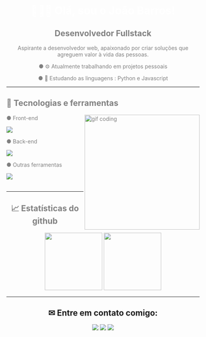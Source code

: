 <div align="center" style="color: grey">
  <h1 style="color: white">👨🏻‍💻 Olá, sou o João Barros!</h1>
  <h2>Desenvolvedor Fullstack</h2>
  <p>
    Aspirante a desenvolvedor web, apaixonado por criar soluções que agreguem
    valor à vida das pessoas.
  </p>
  <p>● ⚙️ Atualmente trabalhando em projetos pessoais</p>
  <p>● 📖 Estudando as linguagens : Python e Javascript</p>
</div>

---

<div align="left" style="color: grey">
  <h2 style="border-bottom: none">🔧 Tecnologias e ferramentas</h2>
  <img
    src="https://i.pinimg.com/originals/06/60/ef/0660efe82fa3da42ed56eef013171835.gif"
    alt="gif coding"
    min-width="300px"
    max-width="300px"
    width="300px"
    align="right"
  />
  <p>● Front-end</p>
  <img src="https://skillicons.dev/icons?i=html,css,scss" />
  <p>● Back-end</p>
  <img
    src="https://skillicons.dev/icons?i=python,javascript,nodejs,typescript"
  />
  <p>● Outras ferramentas</p>
  <img src="https://skillicons.dev/icons?i=git,wordpress" />
</div>
<br>

---

<div align="center"> 
  <h2 style="color: grey;">📈 Estatísticas do github</h2> 
  <img height="150em" src="https://github-readme-stats.vercel.app/api?username=ViitoDev&show_icons=true&theme=chartreuse-dark&include_all_commits=true&count_private=true&border_radius=10"/>
  <img height="150em" src="https://github-readme-stats.vercel.app/api/top-langs/?username=ViitoDev&layout=compact&theme=chartreuse-dark&border_radius=5">
</div>

---

<div align="center"> 
  <h2>✉ Entre em contato comigo:</h2>
  <a href="https://www.instagram.com/viitozin/" target="_blank"><img src="https://img.shields.io/badge/-Instagram-%23E4405F?style=for-the-badge&logo=instagram&logoColor=white" target="_blank"></a>
  <a href = "mailto:joaovictorpiresdev@gmail.com"><img src="https://img.shields.io/badge/-Gmail-%23333?style=for-the-badge&logo=gmail&logoColor=white" target="_blank"></a>
  <a href="https://www.linkedin.com/in/joaovictorpiresbarros/" target="_blank"><img src="https://img.shields.io/badge/-LinkedIn-%230077B5?style=for-the-badge&logo=linkedin&logoColor=white" target="_blank"></a> 
</div>

